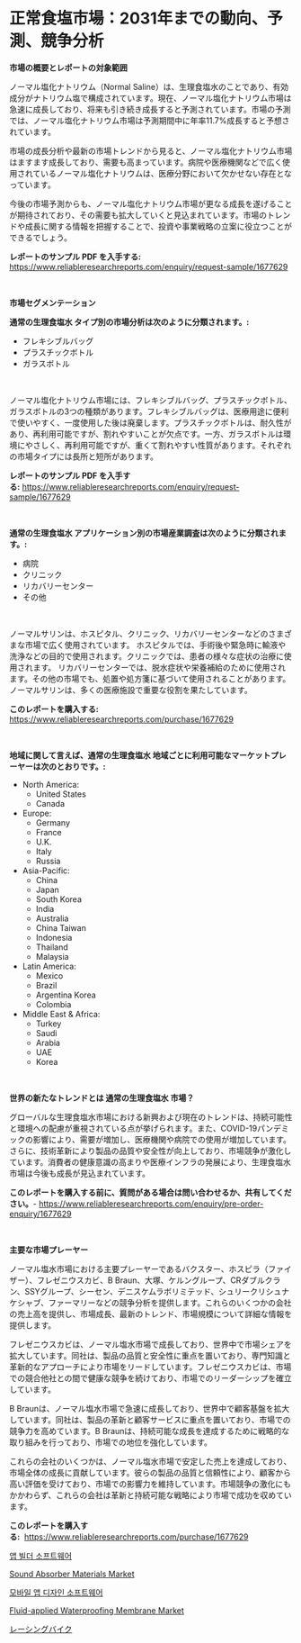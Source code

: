 <p><h1>正常食塩市場：2031年までの動向、予測、競争分析</h1></p><p><strong>市場の概要とレポートの対象範囲</strong></p>
<p><p>ノーマル塩化ナトリウム（Normal Saline）は、生理食塩水のことであり、有効成分がナトリウム塩で構成されています。現在、ノーマル塩化ナトリウム市場は急速に成長しており、将来も引き続き成長すると予測されています。市場の予測では、ノーマル塩化ナトリウム市場は予測期間中に年率11.7%成長すると予想されています。</p><p>市場の成長分析や最新の市場トレンドから見ると、ノーマル塩化ナトリウム市場はますます成長しており、需要も高まっています。病院や医療機関などで広く使用されているノーマル塩化ナトリウムは、医療分野において欠かせない存在となっています。</p><p>今後の市場予測からも、ノーマル塩化ナトリウム市場が更なる成長を遂げることが期待されており、その需要も拡大していくと見込まれています。市場のトレンドや成長に関する情報を把握することで、投資や事業戦略の立案に役立つことができるでしょう。</p></p>
<p><strong>レポートのサンプル PDF を入手する:</strong> <a href="https://www.reliableresearchreports.com/enquiry/request-sample/1677629">https://www.reliableresearchreports.com/enquiry/request-sample/1677629</a></p>
<p>&nbsp;</p>
<p><strong>市場セグメンテーション</strong></p>
<p><strong>通常の生理食塩水 タイプ別の市場分析は次のように分類されます。:</strong></p>
<p><ul><li>フレキシブルバッグ</li><li>プラスチックボトル</li><li>ガラスボトル</li></ul></p>
<p>&nbsp;</p>
<p><p>ノーマル塩化ナトリウム市場には、フレキシブルバッグ、プラスチックボトル、ガラスボトルの3つの種類があります。フレキシブルバッグは、医療用途に便利で使いやすく、一度使用した後は廃棄します。プラスチックボトルは、耐久性があり、再利用可能ですが、割れやすいことが欠点です。一方、ガラスボトルは環境にやさしく、再利用可能ですが、重くて割れやすい性質があります。それぞれの市場タイプには長所と短所があります。</p></p>
<p><strong>レポートのサンプル PDF を入手する:</strong>&nbsp;<a href="https://www.reliableresearchreports.com/enquiry/request-sample/1677629">https://www.reliableresearchreports.com/enquiry/request-sample/1677629</a></p>
<p>&nbsp;</p>
<p><strong> 通常の生理食塩水 アプリケーション別の市場産業調査は次のように分類されます。:</strong></p>
<p><ul><li>病院</li><li>クリニック</li><li>リカバリーセンター</li><li>その他</li></ul></p>
<p>&nbsp;</p>
<p><p>ノーマルサリンは、ホスピタル、クリニック、リカバリーセンターなどのさまざまな市場で広く使用されています。 ホスピタルでは、手術後や緊急時に輸液や洗浄などの目的で使用されます。クリニックでは、患者の様々な症状の治療に使用されます。 リカバリーセンターでは、脱水症状や栄養補給のために使用されます。その他の市場でも、処置や処方箋に基づいて使用されることがあります。ノーマルサリンは、多くの医療施設で重要な役割を果たしています。</p></p>
<p><strong>このレポートを購入する:</strong>&nbsp; <a href="https://www.reliableresearchreports.com/purchase/1677629">https://www.reliableresearchreports.com/purchase/1677629</a></p>
<p>&nbsp;</p>
<p><strong>地域に関して言えば、通常の生理食塩水 地域ごとに利用可能なマーケットプレーヤーは次のとおりです。:</strong></p>
<p><ul>
    <li>
        North America:
        <ul>
            <li>United States</li>
            <li>Canada</li>
        </ul>
    </li>
    <li>
        Europe:
        <ul>
            <li>Germany</li>
            <li>France</li>
            <li>U.K.</li>
            <li>Italy</li>
            <li>Russia</li>
        </ul>
    </li>
    <li>
        Asia-Pacific:
        <ul>
            <li>China</li>
            <li>Japan</li>
            <li>South Korea</li>
            <li>India</li>
            <li>Australia</li>
            <li>China Taiwan</li>
            <li>Indonesia</li>
            <li>Thailand</li>
            <li>Malaysia</li>
        </ul>
    </li>
    <li>
        Latin America:
        <ul>
            <li>Mexico</li>
            <li>Brazil</li>
            <li>Argentina Korea</li>
            <li>Colombia</li>
        </ul>
    </li>
    <li>
        Middle East & Africa:
        <ul>
            <li>Turkey</li>
            <li>Saudi</li>
            <li>Arabia</li>
            <li>UAE</li>
            <li>Korea</li>
        </ul>
    </li>
    </ul></p>
<p>&nbsp;</p>
<p><strong>世界の新たなトレンドとは 通常の生理食塩水 市場？</strong></p>
<p><p>グローバルな生理食塩水市場における新興および現在のトレンドは、持続可能性と環境への配慮が重視されている点が挙げられます。また、COVID-19パンデミックの影響により、需要が増加し、医療機関や病院での使用が増加しています。さらに、技術革新により製品の品質や安全性が向上しており、市場競争が激化しています。消費者の健康意識の高まりや医療インフラの発展により、生理食塩水市場は今後も成長が見込まれています。</p></p>
<p><strong>このレポートを購入する前に、質問がある場合は問い合わせるか、共有してください。</strong>- <a href="https://www.reliableresearchreports.com/enquiry/pre-order-enquiry/1677629">https://www.reliableresearchreports.com/enquiry/pre-order-enquiry/1677629</a></p>
<p>&nbsp;</p>
<p><strong>主要な市場プレーヤー</strong></p>
<p><p>ノーマル塩水市場における主要プレーヤーであるバクスター、ホスピラ（ファイザー）、フレゼニウスカビ、B Braun、大塚、ケルングループ、CRダブルクラン、SSYグループ、シーセン、デニスケムラボリミテッド、シュリークリシュナケシャブ、ファーマリーなどの競争分析を提供します。これらのいくつかの会社の売上高を提供し、市場成長、最新のトレンド、市場規模について詳細な情報を提供します。</p><p>フレゼニウスカビは、ノーマル塩水市場で成長しており、世界中で市場シェアを拡大しています。同社は、製品の品質と安全性に重点を置いており、専門知識と革新的なアプローチにより市場をリードしています。フレゼニウスカビは、市場での競合他社との間で健康な競争を続けており、市場でのリーダーシップを確立しています。</p><p>B Braunは、ノーマル塩水市場で急速に成長しており、世界中で顧客基盤を拡大しています。同社は、製品の革新と顧客サービスに重点を置いており、市場での競争力を高めています。B Braunは、持続可能な成長を達成するために戦略的な取り組みを行っており、市場での地位を強化しています。</p><p>これらの会社のいくつかは、ノーマル塩水市場で安定した売上を達成しており、市場全体の成長に貢献しています。彼らの製品の品質と信頼性により、顧客から高い評価を受けており、市場での影響力を維持しています。市場競争の激化にもかかわらず、これらの会社は革新と持続可能な戦略により市場で成功を収めています。</p></p>
<p><strong>このレポートを購入する:</strong>&nbsp;&nbsp;<a href="https://www.reliableresearchreports.com/purchase/1677629">https://www.reliableresearchreports.com/purchase/1677629</a></p>
<p><p><a href="https://github.com/vsr06p4p49/Market-Research-Report-List-1/blob/main/98292851461.md">앱 빌더 소프트웨어</a></p><p><a href="https://issuu.com/reportprime-2/docs/sound-absorber-materials-market-size-2030.pptx">Sound Absorber Materials Market</a></p><p><a href="https://github.com/oajzkywllm460/Market-Research-Report-List-1/blob/main/68741421460.md">모바일 앱 디자인 소프트웨어</a></p><p><a href="https://github.com/angelajermaine/Market-Research-Report-List-2/blob/main/fluid-applied-waterproofing-membrane-market.md">Fluid-applied Waterproofing Membrane Market</a></p><p><a href="https://github.com/cbigkbh02719/Market-Research-Report-List-1/blob/main/27486741799.md">レーシングバイク</a></p></p>